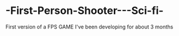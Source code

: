 # -First-Person-Shooter---Sci-fi-
First version of a FPS GAME I've been developing for about 3 months
